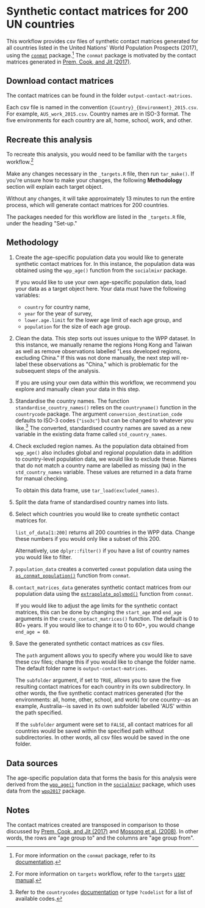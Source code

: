 # Synthetic contact matrices for 200 UN countries

This workflow provides csv files of synthetic contact matrices generated for all countries listed in the United Nations' World Population Prospects (2017), using the [`conmat`](https://github.com/idem-lab/conmat) package.[^2] The `conmat` package is motivated by the contact matrices generated in [Prem, Cook, and Jit (2017)](https://doi.org/10.1371/journal.pcbi.1005697).

## Download contact matrices

The contact matrices can be found in the folder `output-contact-matrices`.

Each csv file is named in the convention `{Country}_{Environment}_2015.csv`. For example, `AUS_work_2015.csv`. Country names are in ISO-3 format. The five environments for each country are all, home, school, work, and other.

## Recreate this analysis

To recreate this analysis, you would need to be familiar with the `targets` workflow.[^1]

Make any changes necessary in the `_targets.R` file, then run `tar_make()`. If you're unsure how to make your changes, the following **Methodology** section will explain each target object.

Without any changes, it will take approximately 13 minutes to run the entire process, which will generate contact matrices for 200 countries.

The packages needed for this workflow are listed in the `_targets.R` file, under the heading "Set-up."

## Methodology

1. Create the age-specific population data you would like to generate synthetic contact matrices for. In this instance, the population data was obtained using the `wpp_age()` function from the `socialmixr` package.

   If you would like to use your own age-specific population data, load your data as a target object here. Your data must have the following variables:
   
   - `country` for country name,
   - `year` for the year of survey,
   - `lower.age.limit` for the lower age limit of each age group, and
   - `population` for the size of each age group.

2. Clean the data. This step sorts out issues unique to the WPP dataset. In this instance, we manually rename the regions Hong Kong and Taiwan as well as remove observations labelled "Less developed regions, excluding China." If this was not done manually, the next step will re-label these observations as "China," which is problematic for the subsequent steps of the analysis.

   If you are using your own data within this workflow, we recommend you explore and manually clean your data in this step.

3. Standardise the country names. The function `standardise_country_names()` relies on the `countryname()` function in the `countrycode` package. The argument `conversion_destination_code` defaults to ISO-3 codes (`"iso3c"`) but can be changed to whatever you like.[^3] The converted, standardised country names are saved as a new variable in the existing data frame called `std_country_names`.

4. Check excluded region names. As the population data obtained from `wpp_age()` also includes global and regional population data in addition to country-level population data, we would like to exclude these. Names that do not match a country name are labelled as missing (`NA`) in the `std_country_names` variable. These values are returned in a data frame for manual checking.

   To obtain this data frame, use `tar_load(excluded_names)`.

4. Split the data frame of standardised country names into lists.

5. Select which countries you would like to create synthetic contact matrices for.

   `list_of_data[1:200]` returns all 200 countries in the WPP data. Change these numbers if you would only like a subset of this 200. 
   
   Alternatively, use `dplyr::filter()` if you have a list of country names you would like to filter.

6. `population_data` creates a converted `conmat` population data using the [`as_conmat_population()`](https://idem-lab.github.io/conmat/dev/reference/as_conmat_population.html) function from `conmat`.

6. `contact_matrices_data` generates synthetic contact matrices from our population data using the [`extrapolate_polymod()`](https://idem-lab.github.io/conmat/dev/reference/extrapolate_polymod.html) function from `conmat`. 
   
   If you would like to adjust the age limits for the synthetic contact matrices, this can be done by changing the `start_age` and `end_age` arguments in the `create_contact_matrices()` function. The default is 0 to 80+ years. If you would like to change it to 0 to 60+, you would change `end_age = 60`.

7. Save the generated synthetic contact matrices as csv files. 

   The `path` argument allows you to specify where you would like to save these csv files; change this if you would like to change the folder name. The default folder name is `output-contact-matrices`.
   
   The `subfolder` argument, if set to `TRUE`, allows you to save the five resulting contact matrices for each country in its own subdirectory. In other words, the five synthetic contact matrices generated (for the environments: all, home, other, school, and work) for one country--as an example, Australia--is saved in its own subfolder labelled 'AUS' within the path specified.
   
   If the `subfolder` argument were set to `FALSE`, all contact matrices for all countries would be saved within the specified path without subdirectories. In other words, all csv files would be saved in the one folder.

## Data sources

The age-specific population data that forms the basis for this analysis were derived from the [`wpp_age()`](https://epiforecasts.io/socialmixr/reference/wpp_age.html) function in the [`socialmixr`](https://epiforecasts.io/socialmixr/) package, which uses data from the [`wpp2017`](https://cran.r-project.org/web/packages/wpp2017/index.html) package.

## Notes

The contact matrices created are transposed in comparison to those discussed by [Prem, Cook, and Jit (2017)](https://doi.org/10.1371/journal.pcbi.1005697) and [Mossong et al. (2008)](https://doi.org/10.1371/journal.pmed.0050074). In other words, the rows are "age group to" and the columns are "age group from".

[^2]: For more information on the `conmat` package, refer to its [documentation](https://idem-lab.github.io/conmat/dev/index.html).

[^1]: For more information on `targets` workflow, refer to the `targets` [user manual](https://books.ropensci.org/targets/).

[^3]: Refer to the `countrycodes` [documentation](https://vincentarelbundock.github.io/countrycode/#/man/codelist) or type `?codelist` for a list of available codes.

